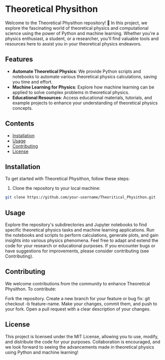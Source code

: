 # Theoretical Physithon

Welcome to the Theoretical Physithon repository! 🚀 In this project, we explore the fascinating world of theoretical physics and computational science using the power of Python and machine learning. Whether you're a physics enthusiast, a student, or a researcher, you'll find valuable tools and resources here to assist you in your theoretical physics endeavors.

## Features

- **Automate Theoretical Physics**: We provide Python scripts and notebooks to automate various theoretical physics calculations, saving you time and effort.
- **Machine Learning for Physics**: Explore how machine learning can be applied to solve complex problems in theoretical physics.
- **Educational Resources**: Access educational materials, tutorials, and example projects to enhance your understanding of theoretical physics concepts.

## Contents

- [Installation](#installation)
- [Usage](#usage)
- [Contributing](#contributing)
- [License](#license)

## Installation

To get started with Theoretical Physithon, follow these steps:

1. Clone the repository to your local machine:

```bash
git clone https://github.com/your-username/Theoritical_Physithon.git
```

## Usage

Explore the repository's subdirectories and Jupyter notebooks to find specific theoretical physics tasks and machine learning applications.
Run the notebooks and scripts to perform calculations, generate plots, and gain insights into various physics phenomena.
Feel free to adapt and extend the code for your research or educational purposes. 
If you encounter bugs or have suggestions for improvements, please consider contributing (see Contributing).

## Contributing

We welcome contributions from the community to enhance Theoretical Physithon. To contribute:

Fork the repository.
Create a new branch for your feature or bug fix: git checkout -b feature-name.
Make your changes, commit them, and push to your fork.
Open a pull request with a clear description of your changes.

## License

This project is licensed under the MIT License, allowing you to use, modify, and distribute the code for your purposes. 
Collaboration is encouraged, and we look forward to seeing the advancements made in theoretical physics using Python and machine learning!

